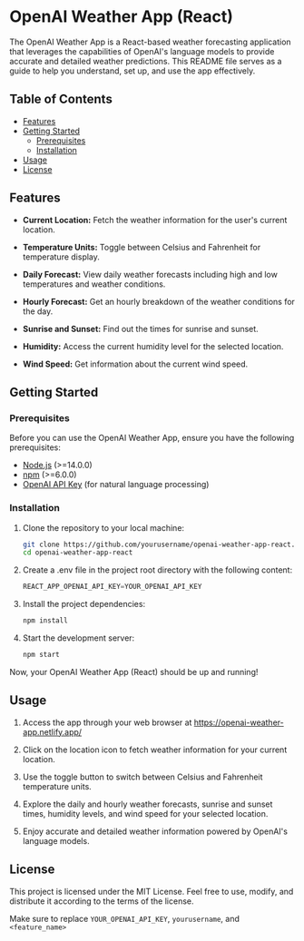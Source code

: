 # OpenAI Weather App (React)

The OpenAI Weather App is a React-based weather forecasting application that leverages the capabilities of OpenAI's language models to provide accurate and detailed weather predictions. This README file serves as a guide to help you understand, set up, and use the app effectively.

## Table of Contents

- [Features](#features)
- [Getting Started](#getting-started)
  - [Prerequisites](#prerequisites)
  - [Installation](#installation)
- [Usage](#usage)
- [License](#license)

## Features

- **Current Location:** Fetch the weather information for the user's current location.

- **Temperature Units:** Toggle between Celsius and Fahrenheit for temperature display.

- **Daily Forecast:** View daily weather forecasts including high and low temperatures and weather conditions.

- **Hourly Forecast:** Get an hourly breakdown of the weather conditions for the day.

- **Sunrise and Sunset:** Find out the times for sunrise and sunset.

- **Humidity:** Access the current humidity level for the selected location.

- **Wind Speed:** Get information about the current wind speed.

## Getting Started

### Prerequisites

Before you can use the OpenAI Weather App, ensure you have the following prerequisites:

- [Node.js](https://nodejs.org/) (>=14.0.0)
- [npm](https://www.npmjs.com/) (>=6.0.0)
- [OpenAI API Key](https://beta.openai.com/signup/) (for natural language processing)

### Installation

1. Clone the repository to your local machine:

   ```bash
   git clone https://github.com/yourusername/openai-weather-app-react.git
   cd openai-weather-app-react
   ```
2. Create a .env file in the project root directory with the following content:

    ```javascript
    REACT_APP_OPENAI_API_KEY=YOUR_OPENAI_API_KEY
    ```
3. Install the project dependencies:

    ```bash
    npm install
    ```

4. Start the development server:

    ```bash
    npm start
    ```

Now, your OpenAI Weather App (React) should be up and running!

## Usage

1. Access the app through your web browser at https://openai-weather-app.netlify.app/

2. Click on the location icon to fetch weather information for your current location.

3. Use the toggle button to switch between Celsius and Fahrenheit temperature units.

4. Explore the daily and hourly weather forecasts, sunrise and sunset times, humidity levels, and wind speed for your selected location.

5. Enjoy accurate and detailed weather information powered by OpenAI's language models.



## License
This project is licensed under the MIT License. Feel free to use, modify, and distribute it according to the terms of the license.


Make sure to replace `YOUR_OPENAI_API_KEY`, `yourusername`, and `<feature_name>`
